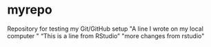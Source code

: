 # myrepo
Repository for testing my Git/GitHub setup
"A line I wrote on my local computer  " 
“This is a line from RStudio”
"more changes from rstudio"
